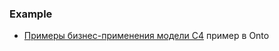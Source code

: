 ### Example
- [Примеры бизнес-применения модели C4](https://habr.com/ru/articles/949962/) пример в Onto 
